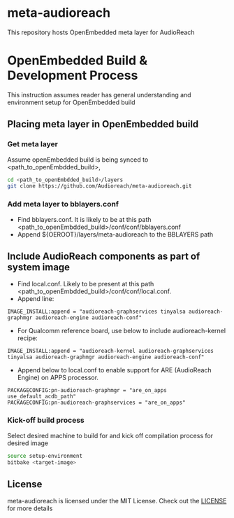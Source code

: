 # meta-audioreach
This repository hosts OpenEmbedded meta layer for AudioReach

# OpenEmbedded Build & Development Process
This instruction assumes reader has general understanding and environment setup for OpenEmbedded build

## Placing meta layer in OpenEmbedded build

### Get meta layer

Assume openEmbedded build is being synced to <path_to_openEmbdded_build>,
``` bash
cd <path_to_openEmbdded_build>/layers
git clone https://github.com/Audioreach/meta-audioreach.git
```

### Add meta layer to bblayers.conf
- Find bblayers.conf. It is likely to be at this path <path_to_openEmbdded_build>/conf/conf/bblayers.conf
- Append ${OEROOT}/layers/meta-audioreach to the BBLAYERS path

## Include AudioReach components as part of system image
- Find local.conf. Likely to be present at this path <path_to_openEmbdded_build>/conf/conf/local.conf.
- Append line:
```
IMAGE_INSTALL:append = "audioreach-graphservices tinyalsa audioreach-graphmgr audioreach-engine audioreach-conf"
```

* For Qualcomm reference board, use below to include audioreach-kernel recipe:
```
IMAGE_INSTALL:append = "audioreach-kernel audioreach-graphservices tinyalsa audioreach-graphmgr audioreach-engine audioreach-conf"
```

* Append below to local.conf to enable support for ARE (AudioReach Engine) on APPS processor.
```
PACKAGECONFIG:pn-audioreach-graphmgr = "are_on_apps use_default_acdb_path"
PACKAGECONFIG:pn-audioreach-graphservices = "are_on_apps"
```

### Kick-off build process
Select desired machine to build for and kick off compilation process for desired image

```bash
source setup-environment
bitbake <target-image>
```
## License
meta-audioreach is licensed under the MIT License. Check out the [LICENSE](LICENSE) for more details